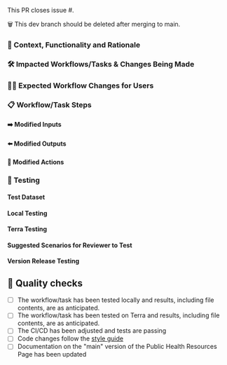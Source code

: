 <!--
Thank you for contributing to Theiagen's Public Health Bioinformatics repository! 

Please ensure your contributions are formatted in line with or style guide found here: https://github.com/theiagen/public_health_bioinformatics#contributing-to-the-phb-workflows and follow the instructions with <>  to complete this PR.
-->


This PR closes issue #<Issue number>.

🗑️ This dev branch should <NOT> be deleted after merging to main.

### :brain: Context, Functionality and Rationale
<!--Please describe the aim of this PR, what changes have been made to workflow functionality, and the rationale for this-->

### :hammer_and_wrench:  Impacted Workflows/Tasks & Changes Being Made
<!--
-Please use bullet points or headings to describe what is being added or modified to each impacted workflow and task. 
-Consider inserting before and after pictures or tables to demonstrate the consequences of the changes on files etc
-->

### 🧑‍🔬 Expected Workflow Changes for Users
<!--
-Will this affect users of the workflow(s) even if they don’t change any workflow inputs?
-->

### :clipboard: Workflow/Task Steps
<!--What are the main steps of your workflow/task? 
Any trade-offs for decisions made?-->

#### ➡️ Modified Inputs
<!--Which inputs of the workflow/task have been added/removed/modified? How have these been modified, e.g input name, type, default parameters, acceptable input ranges etc?-->

#### ⬅️ Modified Outputs
<!--Which outputs of the workflow/task have been added/removed/modified? How have these been modified, e.g output variable name, output content, output type, file changes?-->

#### 🔄 Modified  Actions
<!-- 
-How are data processed (differently) through the steps of the task/workflow? Make it explicit enough so that someone who doesn't have deep knowledge of the workflow/task can understand how the rationale was implemented
-List any changes being made to tool or database workflow components, including version changes. -->

### :test_tube: Testing
#### Test Dataset
<!--Briefly describe what samples were used for testing, e.g. what organism/s, pathogen diversity, etc-->

#### Local Testing
<!--Please show, with screenshots if possible, that your changes pass the local execution of the workflow.
If the whole test dataset was not used, please specify which samples were tested and verify the results were as anticipated.-->

#### Terra Testing
<!--Please show, with screenshots if possible and/or a URL to the job execution, that your changes pass the execution of the workflow on Terra and that the results were as anticipated-->

#### Suggested Scenarios for Reviewer to Test

<!--Please list any potential scenarios that the reviewer should test, including edge cases or data types-->

#### Version Release Testing
<!-- 
-Will changes require functional or validation testing during the release?
-Do new samples need to be added to validation datasets here: https://app.terra.bio/#workspaces/theiagen-validations/PHB_Validation_TEMPLATE? If so, please specify which samples should be added
-Are there any output files that should be checked after running the version release testing?
-->

## :microscope: Quality checks
<!--Please check the boxes [X] to confirm that your changes meet the following quality checks.-->
- [ ] The workflow/task has been tested locally and results, including file contents, are as anticipated.
- [ ] The workflow/task has been tested on Terra and results, including file contents, are as anticipated.
- [ ] The CI/CD has been adjusted and tests are passing
- [ ] Code changes follow the [style guide](https://theiagen.notion.site/Style-Guide-WDL-Workflow-Development-bb456f34322d4f4db699d4029050481c)
- [ ] Documentation on the "main" version of the Public Health Resources Page has been updated
